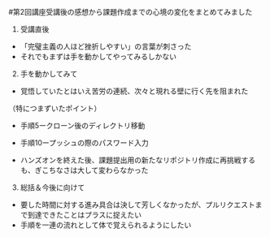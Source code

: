 #第2回講座受講後の感想から課題作成までの心境の変化をまとめてみました

1. 受講直後
- 「完璧主義の人ほど挫折しやすい」の言葉が刺さった
- それでもまずは手を動かしてやってみるしかない

2. 手を動かしてみて
- 覚悟していたとはいえ苦労の連続、次々と現れる壁に行く先を阻まれた

（特につまずいたポイント）
- 手順5ークローン後のディレクトリ移動
- 手順10ープッシュの際のパスワード入力

- ハンズオンを終えた後、課題提出用の新たなリポジトリ作成に再挑戦するも、ぎこちなさは大して変わらなかった

3. 総括＆今後に向けて
- 要した時間に対する進み具合は決して芳しくなかったが、プルリクエストまで到達できたことはプラスに捉えたい
- 手順を一連の流れとして体で覚えられるようにしたい
